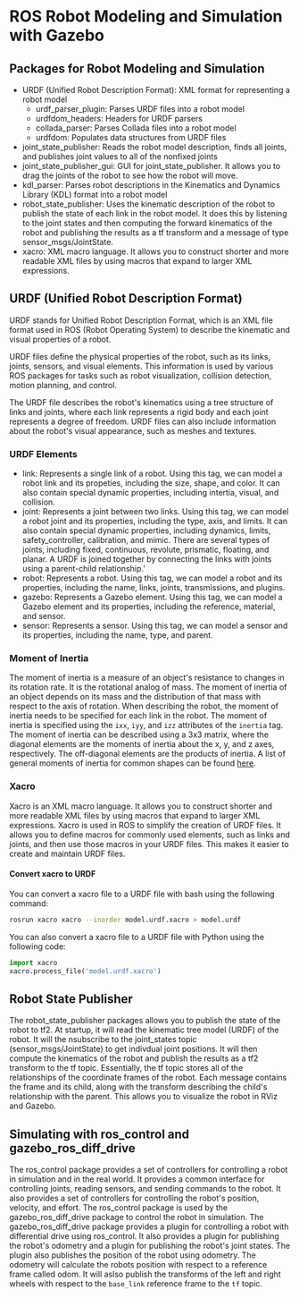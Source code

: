 # ROS Robot Modeling and Simulation with Gazebo

## Packages for Robot Modeling and Simulation
- URDF (Unified Robot Description Format): XML format for representing a robot model
  - urdf_parser_plugin: Parses URDF files into a robot model
  - urdfdom_headers: Headers for URDF parsers
  - collada_parser: Parses Collada files into a robot model
  - urdfdom: Populates data structures from URDF files
- joint_state_publisher: Reads the robot model description, finds all joints, and publishes joint values to all of the nonfixed joints
- joint_state_publisher_gui: GUI for joint_state_publisher. It allows you to drag the joints of the robot to see how the robot will move.
- kdl_parser: Parses robot descriptions in the Kinematics and Dynamics Library (KDL) format into a robot model
- robot_state_publisher: Uses the kinematic description of the robot to publish the state of each link in the robot model. It does this by listening to the joint states and then computing the forward kinematics of the robot and publishing the results as a tf transform and a message of type sensor_msgs/JointState.
- xacro: XML macro language. It allows you to construct shorter and more readable XML files by using macros that expand to larger XML expressions.


## URDF (Unified Robot Description Format)

URDF stands for Unified Robot Description Format, which is an XML file format used in ROS (Robot Operating System) to describe the kinematic and visual properties of a robot.

URDF files define the physical properties of the robot, such as its links, joints, sensors, and visual elements. This information is used by various ROS packages for tasks such as robot visualization, collision detection, motion planning, and control.

The URDF file describes the robot's kinematics using a tree structure of links and joints, where each link represents a rigid body and each joint represents a degree of freedom. URDF files can also include information about the robot's visual appearance, such as meshes and textures.

### URDF Elements
- link: Represents a single link of a robot. Using this tag, we can model a robot link and its propeties, including the size, shape, and color. It can also contain special dynamic properties, including intertia, visual, and collision.
- joint: Represents a joint between two links. Using this tag, we can model a robot joint and its properties, including the type, axis, and limits. It can also contain special dynamic properties, including dynamics, limits, safety_controller, calibration, and mimic. There are several types of joints, including fixed, continuous, revolute, prismatic, floating, and planar. A URDF is joined together by connecting the links with joints using a parent-child relationship.'
- robot: Represents a robot. Using this tag, we can model a robot and its properties, including the name, links, joints, transmissions, and plugins.
- gazebo: Represents a Gazebo element. Using this tag, we can model a Gazebo element and its properties, including the reference, material, and sensor.
- sensor: Represents a sensor. Using this tag, we can model a sensor and its properties, including the name, type, and parent.

### Moment of Inertia
The moment of inertia is a measure of an object's resistance to changes in its rotation rate. It is the rotational analog of mass. The moment of inertia of an object depends on its mass and the distribution of that mass with respect to the axis of rotation. When describing the robot, the moment of inertia needs to be specified for each link in the robot. The moment of inertia is specified using the ```ixx```, ```iyy```, and ```izz``` attributes of the ```inertia``` tag. The moment of inertia can be described using a 3x3 matrix, where the diagonal elements are the moments of inertia about the x, y, and z axes, respectively. The off-diagonal elements are the products of inertia. A list of general moments of inertia for common shapes can be found [here](https://en.wikipedia.org/wiki/List_of_moments_of_inertia).
### Xacro
Xacro is an XML macro language. It allows you to construct shorter and more readable XML files by using macros that expand to larger XML expressions. Xacro is used in ROS to simplify the creation of URDF files. It allows you to define macros for commonly used elements, such as links and joints, and then use those macros in your URDF files. This makes it easier to create and maintain URDF files.


#### Convert xacro to URDF

You can convert a xacro file to a URDF file with bash using the following command:
```bash
rosrun xacro xacro --inorder model.urdf.xacro > model.urdf
```

You can also convert a xacro file to a URDF file with Python using the following code:
```python
import xacro
xacro.process_file('model.urdf.xacro')
```

## Robot State Publisher 

The robot_state_publisher packages allows you to publish the state of the robot to tf2. At startup, it will read the kinematic tree model (URDF) of the robot. It will the nsubscribe to the joint_states topic (sensor_msgs/JointState) to get indivdual joint positions. It will then compute the kinematics of the robot and publish the results as a tf2 transform to the tf topic. Essentially, the tf topic stores all of the relationships of the coordinate frames of the robot. Each message contains the frame and its child, along with the transform describing the child's relationship with the parent. This allows you to visualize the robot in RViz and Gazebo.

## Simulating with ros_control and gazebo_ros_diff_drive

The ros_control package provides a set of controllers for controlling a robot in simulation and in the real world. It provides a common interface for controlling joints, reading sensors, and sending commands to the robot. It also provides a set of controllers for controlling the robot's position, velocity, and effort. The ros_control package is used by the gazebo_ros_diff_drive package to control the robot in simulation. The gazebo_ros_diff_drive package provides a plugin for controlling a robot with differential drive using ros_control. It also provides a plugin for publishing the robot's odometry and a plugin for publishing the robot's joint states. The plugin also publishes the position of the robot using odometry. The odometry will calculate the robots position with respect to a reference frame called odom. It will aslso publish the transforms of the left and right wheels with respect to the ```base_link``` reference frame to the ```tf``` topic.